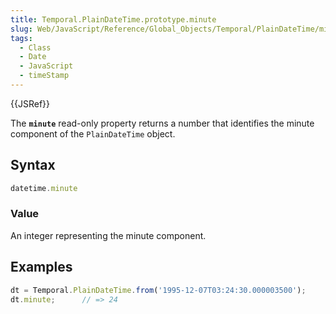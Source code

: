 ```yaml
---
title: Temporal.PlainDateTime.prototype.minute
slug: Web/JavaScript/Reference/Global_Objects/Temporal/PlainDateTime/minute
tags:
  - Class
  - Date
  - JavaScript
  - timeStamp
---
```

{{JSRef}}

<p class="summary"><span class="seoSummary">The <strong><code>minute</code></strong> read-only property returns a number that identifies the minute component of the <code>PlainDateTime</code> object.</span></p>

## Syntax

```js
datetime.minute
```

### Value

An integer representing the minute component.

## Examples

```js
dt = Temporal.PlainDateTime.from('1995-12-07T03:24:30.000003500');
dt.minute;      // => 24
```
